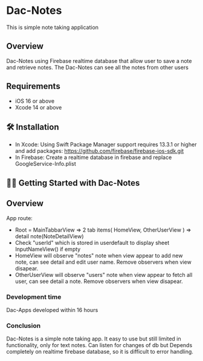 # Dac-Notes
This is simple note taking application

## Overview

Dac-Notes using Firebase realtime database that allow user to save a note and retrieve notes.
The Dac-Notes can see all the notes from other users

## Requirements

- iOS 16 or above
- Xcode 14 or above

## 🛠 Installation

- In Xcode: Using Swift Package Manager support requires 13.3.1 or higher and add packages: https://github.com/firebase/firebase-ios-sdk.git
- In Firebase: Create a realtime database in firebase and replace GoogleService-Info.plist

## 🏃‍♂️ Getting Started with Dac-Notes

## Overview
App route:
- Root = MainTabbarView => 2 tab items( HomeView, OtherUserView ) => detail note(NoteDetailView)
- Check "userId" which is stored in userdefault to display sheet InputNameView() if empty
- HomeView will observe "notes" note when view appear to add new note, can see detail and edit user name. Remove observers when view disapear.
- OtherUserView will observe "users" note when view appear to fetch all user, can see detail a note. Remove observers when view disapear.

### Development time
Dac-Apps developed within 16 hours

### Conclusion
Dac-Notes is a simple note taking app. It easy to use but still limited in functionality, only for text notes. Can listen for changes of db but Depends completely on realtime firebase database, so it is difficult to error handling.
